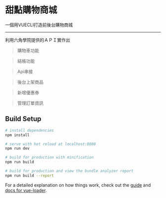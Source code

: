 # 甜點購物商城

 一個用VUECLI打造前後台購物商城
 


---
 利用六角學院提供的ＡＰＩ實作出
 

> 購物車功能

> 結帳功能

>Api串接

>後台上架商品

>新增優惠券

>管理訂單資訊

## Build Setup

``` bash
# install dependencies
npm install

# serve with hot reload at localhost:8080
npm run dev

# build for production with minification
npm run build

# build for production and view the bundle analyzer report
npm run build --report
```

For a detailed explanation on how things work, check out the [guide](http://vuejs-templates.github.io/webpack/) and [docs for vue-loader](http://vuejs.github.io/vue-loader).
